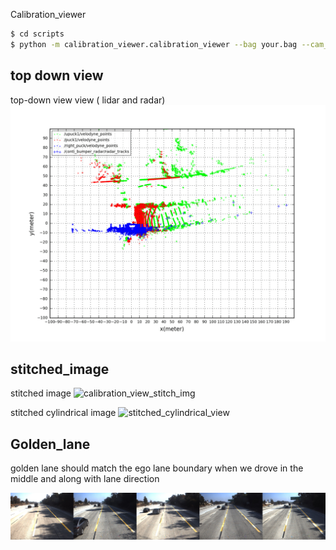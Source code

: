 
Calibration_viewer

```bash
$ cd scripts
$ python -m calibration_viewer.calibration_viewer --bag your.bag --cam_topic left_camera right_camera --cam_calibs front_left_camera.yml front_right_camera.yaml --output_dir ~/Work/test/calibration_viewer/ --show_golden_lane
```

top down view
------------------
top-down view view ( lidar and radar)
![calibration_view_birdeye](img/calibration_viewer_birdeye.gif)

stitched_image
----------------
stitched image
![calibration_view_stitch_img](img/calibration_viewer_stitched.gif)

stitched cylindrical image
![stitched_cylindrical_view](img/stitched_cylindrical_view.gif)

Golden_lane
-----------
golden lane should match the ego lane boundary when we drove in the middle and along with lane direction

![golden_lane](img/golden_lane.png)

